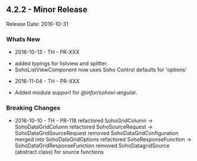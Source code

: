 ## 4.2.2 - Minor Release
Release Date: 2016-10-31

### Whats New
* 2016-10-13 - TH - PR-XXX
 - added typings for listview and splitter.
 - SohoListViewComponent now uses Soho Control defaults for 'options'
* 2016-11-04 - TH - PR-XXX
 - Added module support for _@infor/sohoxi-angular_.
 

### Breaking Changes
* 2016-10-10 - TH - PR-118
    refactored SohoGridColumn -> SohoDataGridColumn
    refactored SohoSourceRequest -> SohoDataGridSourceRequest
    removed SohoDataGridConfiguration merged into SohoDataGridOptions
    refactored SohoResponseFunction -> SohoDataGridResponseFunction
    removed SohoDatagridSource (abstract class) for source functions
